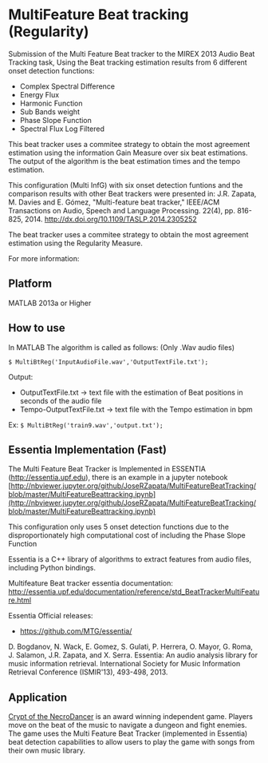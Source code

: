 # MultiFeature Beat tracking (Regularity)

Submission of the Multi Feature Beat tracker to the MIREX 2013 Audio Beat Tracking task,
Using the Beat tracking estimation results from 6 different onset detection functions:

- Complex Spectral Difference
- Energy Flux
- Harmonic Function
- Sub Bands weight
- Phase Slope Function
- Spectral Flux Log Filtered

This beat tracker uses a commitee strategy to obtain the most agreement estimation using the information Gain Measure over six beat estimations.
The output of the algorithm is the beat estimation times and the tempo estimation. 

This configuration (Multi InfG) with six onset detection funtions and the comparison results with other Beat trackers were presented in:
J.R. Zapata, M. Davies and E. Gómez, "Multi-feature beat tracker," IEEE/ACM Transactions on Audio, Speech and Language Processing. 22(4), pp. 816-825, 2014. http://dx.doi.org/10.1109/TASLP.2014.2305252

The beat tracker uses a commitee strategy to obtain the most agreement estimation using the Regularity Measure.

For more information:


## Platform 
MATLAB 2013a or Higher

## How to use
In MATLAB The algorithm is called as follows: (Only .Wav audio files)

<code>$ MultiBtReg('InputAudioFile.wav','OutputTextFile.txt'); </code>

Output:
- OutputTextFile.txt -> text file with the estimation of Beat positions in seconds of the audio file
- Tempo-OutputTextFile.txt -> text file with the Tempo estimation in bpm 

Ex:
<code>$ MultiBtReg('train9.wav','output.txt'); </code>

## Essentia Implementation (Fast)

The Multi Feature Beat Tracker is Implemented in ESSENTIA (http://essentia.upf.edu), there is an example in a jupyter notebook
[http://nbviewer.jupyter.org/github/JoseRZapata/MultiFeatureBeatTracking/blob/master/MultiFeatureBeattracking.ipynb](http://nbviewer.jupyter.org/github/JoseRZapata/MultiFeatureBeatTracking/blob/master/MultiFeatureBeattracking.ipynb)

This configuration only uses 5 onset detection functions due to the disproportionately high computational cost of including the Phase Slope Function

Essentia is a C++ library of algorithms to extract features from audio files, including Python bindings.

Multifeature Beat tracker essentia documentation:
http://essentia.upf.edu/documentation/reference/std_BeatTrackerMultiFeature.html

Essentia Official releases:

- https://github.com/MTG/essentia/

D. Bogdanov, N. Wack, E. Gomez, S. Gulati, P. Herrera, O. Mayor, G. Roma, J. Salamon, J.R. Zapata, and X. Serra. 
Essentia: An audio analysis library for music information retrieval. International Society for Music Information Retrieval Conference (ISMIR'13),  493-498, 2013.

## Application

[Crypt of the NecroDancer](http://necrodancer.com/) is an award winning independent game. Players move on the beat of the music to navigate a dungeon and fight enemies. The game uses the Multi Feature Beat Tracker (implemented in Essentia) beat detection capabilities to allow users to play the game with songs from their own music library.




